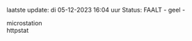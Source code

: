 laatste update: 
di 05-12-2023 16:04   uur 
Status: FAALT - geel - 
<div class="service Y">microstation</div><div class="service G">httpstat</div>